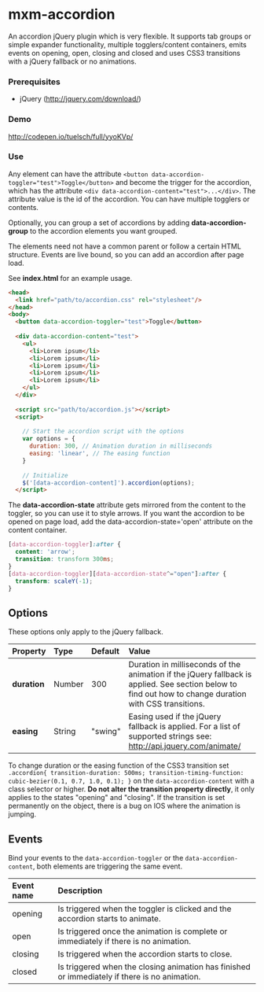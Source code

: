# mxm-accordion

An accordion jQuery plugin which is very flexible. It supports tab groups or simple expander functionality, multiple togglers/content containers, emits events on opening, open, closing and closed and uses CSS3 transitions with a jQuery fallback or no animations.

### Prerequisites
- jQuery (http://jquery.com/download/)


### Demo
http://codepen.io/tuelsch/full/yyoKVp/

### Use
Any element can have the attribute `<button data-accordion-toggler="test">Toggle</button>` and become the trigger for the accordion, which has the attribute `<div data-accordion-content="test">...</div>`.
The attribute value is the id of the accordion. You can have multiple togglers or contents.

Optionally, you can group a set of accordions by adding **data-accordion-group** to the accordion elements you want grouped.

The elements need not have a common parent or follow a certain HTML structure. Events are live bound, so you can add an accordion after page load.

See **index.html** for an example usage.

```HTML
<head>
  <link href="path/to/accordion.css" rel="stylesheet"/>
</head>
<body>
  <button data-accordion-toggler="test">Toggle</button>
  
  <div data-accordion-content="test">
    <ul>
      <li>Lorem ipsum</li>
      <li>Lorem ipsum</li>
      <li>Lorem ipsum</li>
      <li>Lorem ipsum</li>
      <li>Lorem ipsum</li>
    </ul>
  </div>
  
  <script src="path/to/accordion.js"></script>
  <script>
  
    // Start the accordion script with the options
    var options = {
      duration: 300, // Animation duration in milliseconds
      easing: 'linear', // The easing function
    }
    
    // Initialize
    $('[data-accordion-content]').accordion(options);
  </script>
```

The **data-accordion-state** attribute gets mirrored from the content to the toggler, so you can use it to style arrows.
If you want the accordion to be opened on page load, add the data-accordion-state='open' attribute on the content container.

```CSS
[data-accordion-toggler]:after {
  content: 'arrow';
  transition: transform 300ms;
}
[data-accordion-toggler][data-accordion-state^="open"]:after {
  transform: scaleY(-1);
}
```

## Options
These options only apply to the jQuery fallback.

Property | Type | Default | Value
:--------|:-----|:--------|:-----
**duration** | Number | 300 | Duration in milliseconds of the animation if the jQuery fallback is applied. See section below to find out how to change duration with CSS transitions.
**easing** | String | "swing" | Easing used if the jQuery fallback is applied. For a list of supported strings see: http://api.jquery.com/animate/

To change duration or the easing function of the CSS3 transition set `.accordion{ transition-duration: 500ms; transition-timing-function: cubic-bezier(0.1, 0.7, 1.0, 0.1); }` on the `data-accordion-content` with a class selector or higher. **Do not alter the transition property directly**, it only applies to the states "opening" and "closing". If the transition is set permanently on the object, there is a bug on IOS where the animation is jumping.

## Events
Bind your events to the `data-accordion-toggler` or the `data-accordion-content`, both elements are triggering the same event.

Event name | Description
:----------|:-----------
opening | Is triggered when the toggler is clicked and the accordion starts to animate.
open | Is triggered once the animation is complete or immediately if there is no animation.
closing | Is triggered when the accordion starts to close.
closed |  Is triggered when the closing animation has finished or immediately if there is no animation.



